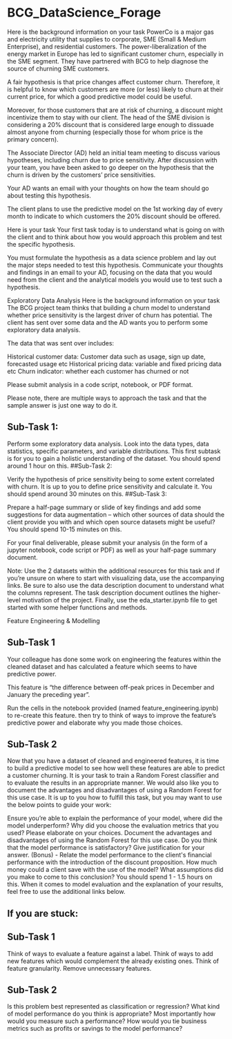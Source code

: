 # BCG_DataScience_Forage
Here is the background information on your task
PowerCo is a major gas and electricity utility that supplies to corporate, SME (Small & Medium Enterprise), and residential customers. The power-liberalization of the energy market in Europe has led to significant customer churn, especially in the SME segment. They have partnered with BCG to help diagnose the source of churning SME customers.

A fair hypothesis is that price changes affect customer churn. Therefore, it is helpful to know which customers are more (or less) likely to churn at their current price, for which a good predictive model could be useful.

Moreover, for those customers that are at risk of churning, a discount might incentivize them to stay with our client. The head of the SME division is considering a 20% discount that is considered large enough to dissuade almost anyone from churning (especially those for whom price is the primary concern).

The Associate Director (AD) held an initial team meeting to discuss various hypotheses, including churn due to price sensitivity. After discussion with your team, you have been asked to go deeper on the hypothesis that the churn is driven by the customers’ price sensitivities.

Your AD wants an email with your thoughts on how the team should go about testing this hypothesis.

The client plans to use the predictive model on the 1st working day of every month to indicate to which customers the 20% discount should be offered.

Here is your task
Your first task today is to understand what is going on with the client and to think about how you would approach this problem and test the specific hypothesis.

You must formulate the hypothesis as a data science problem and lay out the major steps needed to test this hypothesis. Communicate your thoughts and findings in an email to your AD, focusing on the data that you would need from the client and the analytical models you would use to test such a hypothesis.

Exploratory Data Analysis
Here is the background information on your task The BCG project team thinks that building a churn model to understand whether price sensitivity is the largest driver of churn has potential. The client has sent over some data and the AD wants you to perform some exploratory data analysis.

The data that was sent over includes:

Historical customer data: Customer data such as usage, sign up date, forecasted usage etc Historical pricing data: variable and fixed pricing data etc Churn indicator: whether each customer has churned or not

Please submit analysis in a code script, notebook, or PDF format.

Please note, there are multiple ways to approach the task and that the sample answer is just one way to do it.

## Sub-Task 1:

Perform some exploratory data analysis. Look into the data types, data statistics, specific parameters, and variable distributions. This first subtask is for you to gain a holistic understanding of the dataset. You should spend around 1 hour on this. ##Sub-Task 2:

Verify the hypothesis of price sensitivity being to some extent correlated with churn. It is up to you to define price sensitivity and calculate it. You should spend around 30 minutes on this. ##Sub-Task 3:

Prepare a half-page summary or slide of key findings and add some suggestions for data augmentation – which other sources of data should the client provide you with and which open source datasets might be useful? You should spend 10-15 minutes on this.

For your final deliverable, please submit your analysis (in the form of a jupyter notebook, code script or PDF) as well as your half-page summary document.

Note: Use the 2 datasets within the additional resources for this task and if you’re unsure on where to start with visualizing data, use the accompanying links. Be sure to also use the data description document to understand what the columns represent. The task description document outlines the higher-level motivation of the project. Finally, use the eda_starter.ipynb file to get started with some helper functions and methods.

Feature Engineering & Modelling 

## Sub-Task 1

Your colleague has done some work on engineering the features within the cleaned dataset and has calculated a feature which seems to have predictive power.

This feature is “the difference between off-peak prices in December and January the preceding year”.

Run the cells in the notebook provided (named feature_engineering.ipynb) to re-create this feature. then try to think of ways to improve the feature’s predictive power and elaborate why you made those choices.

## Sub-Task 2

Now that you have a dataset of cleaned and engineered features, it is time to build a predictive model to see how well these features are able to predict a customer churning. It is your task to train a Random Forest classifier and to evaluate the results in an appropriate manner. We would also like you to document the advantages and disadvantages of using a Random Forest for this use case. It is up to you how to fulfill this task, but you may want to use the below points to guide your work:

Ensure you’re able to explain the performance of your model, where did the model underperform? Why did you choose the evaluation metrics that you used? Please elaborate on your choices. Document the advantages and disadvantages of using the Random Forest for this use case. Do you think that the model performance is satisfactory? Give justification for your answer. (Bonus) - Relate the model performance to the client's financial performance with the introduction of the discount proposition. How much money could a client save with the use of the model? What assumptions did you make to come to this conclusion? You should spend 1 - 1.5 hours on this. When it comes to model evaluation and the explanation of your results, feel free to use the additional links below.

## If you are stuck:

## Sub-Task 1

Think of ways to evaluate a feature against a label. Think of ways to add new features which would complement the already existing ones. Think of feature granularity. Remove unnecessary features.

## Sub-Task 2

Is this problem best represented as classification or regression? What kind of model performance do you think is appropriate? Most importantly how would you measure such a performance? How would you tie business metrics such as profits or savings to the model performance?
